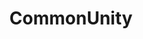 ---
pid: RS387
title: CommonUnity
location_transcription: In Suburan Station or City Hall
zipcode: '19107'
outside_phl: 
neighborhood: Washington Square West,Avenue of The Arts,Midtown Village,Chinatown
age: '36'
age_range: 30-39
instagram: 
image_file_name: RS_387.jpg
proposal_transcription: |-
  person saving another from suffering + Homelessness.

  Suffering Despair + Homeless? - Person coming out of the sidewalk, like water

  Savior Strong - One pulling another our of the sidewalk
topic: Figure,Unity,Love,Freedom
topic_summary: 0, 0, 0, 0
type: Sculpture Statue
keywords_other: Homelessness, homeless
credit: Jordan David Fennimore
image_labels: 
twitter: 
facebook: 
permalink: "/monuments/rs387/"
layout: item-page
---